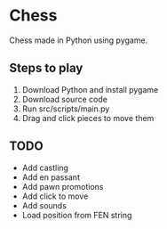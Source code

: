 # Chess
Chess made in Python using pygame.

## Steps to play
1. Download Python and install pygame
2. Download source code
3. Run src/scripts/main.py
4. Drag and click pieces to move them

## TODO
- Add castling
- Add en passant
- Add pawn promotions
- Add click to move
- Add sounds
- Load position from FEN string
